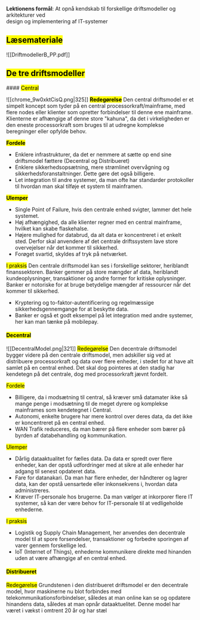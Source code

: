 **Lektionens formål**: 
At opnå kendskab til forskellige driftsmodeller og arkitekturer ved  
design og implementering af IT-systemer
## <mark class="hltr-orange">Læsemateriale</mark>
![[DriftmodellerB_PP.pdf]]


## <mark class="hltr-green">De tre driftsmodeller
</mark>
#### <mark class="hltr-red">Central</mark>

![[chrome_9w0xktCisQ.png|325]]
**<mark class="hltr-pink">Redegørelse</mark>**
Den central driftsmodel er et simpelt koncept som tyder på en central processorkraft/mainframe, med flere nodes eller klienter som opretter forbindelser til denne ene mainframe. 
Klienterne er afhængige af denne store "kahuna", da det i virkeligheden er den eneste processorkraft som bruges til at udregne komplekse beregninger eller opfylde behov. 

**<mark class="hltr-pink">Fordele</mark>**
* Enklere infrastrukturer, da det er nemmere at sætte op end sine driftsmodel fættere (Decentral og Distribueret)
* Enklere sikkerhedsopsætning, mere strømlinet overvågning og sikkerhedsforanstaltninger. Dette gøre det også billigere. 
* Let integration til andre systemer, da man ofte har standarder protokoller til hvordan man skal tilføje et system til mainframen. 

**<mark class="hltr-pink">Ulemper</mark>**
* Single Point of Failure, hvis den centrale enhed svigter, lammer det hele systemet. 
* Høj afhængighed, da alle klienter regner med en central mainframe, hvilket kan skabe flaskehalse. 
* Højere mulighed for databrud, da alt data er koncentreret i et enkelt sted. Derfor skal anvendere af det centrale driftssystem lave store overvejelser når det kommer til sikkerhed. 
* Forøget svartid, skyldes af tryk på netværket. 

<mark class="hltr-pink">I praksis</mark>
Den centrale driftsmodel kan ses i forskellige sektorer, heriblandt finanssektoren. Banker gemmer på store mængder af data, heriblandt kundeoplysninger, transaktioner og andre former for kritiske oplysninger. Banker er notoriske for at bruge betydelige mængder af ressourcer når det kommer til sikkerhed. 
* Kryptering og to-faktor-autentificering og regelmæssige sikkerhedsgennemgange for at beskytte data. 
* Banker er også et godt eksempel på let integration med andre systemer, her kan man tænke på mobilepay. 


#### <mark class="hltr-yellow">Decentral</mark>
![[DecentralModel.png|321]]
<mark class="hltr-orange">Redegørelse</mark>
Den decentrale driftsmodel bygger videre på den centrale driftsmodel, men adskiller sig ved at distribuere processorkraft og data over flere enheder, i stedet for at have alt samlet på en central enhed. Det skal dog pointeres at den stadig har kendetegn på det centrale, dog med processorkraft jævnt fordelt. 

<mark class="hltr-orange">Fordele</mark>
* Billigere, da i modsætning til central, så kræver små datamater ikke så mange penge i modsætning til de meget dyrere og komplekse mainframes som kendetegnet i Central. 
* Autonomi, enkelte brugere har mere kontrol over deres data, da det ikke er koncentreret på en central enhed. 
* WAN Trafik reduceres, da man bærer på flere enheder som bærer på byrden af databehandling og kommunikation. 

<mark class="hltr-orange">Ulemper</mark>
* Dårlig dataaktualitet for fælles data. Da data er spredt over flere enheder, kan der opstå udfordringer med at sikre at alle enheder har adgang til senest opdateret data.
* Fare for datanakari. Da man har flere enheder, der håndterer og lagrer data, kan der opstå uensartede eller inkonsekvens i, hvordan data administreres. 
* Kræver IT-personale hos brugerne. Da man vælger at inkorporer flere IT systemer, så kan der være behov for IT-personale til at vedligeholde enhederne. 

<mark class="hltr-orange">I praksis</mark>
* Logistik og Supply Chain Management, her anvendes den decentrale model til at spore forsendelser, transaktioner og forbedre sporingen af varer gennem forskellige led. 
* IoT (Internet of Things), enhederne kommunikere direkte med hinanden uden at være afhængige af en central enhed. 
#### <mark class="hltr-green">Distribueret</mark>

<mark class="hltr-cyan">Redegørelse</mark>
Grundstenen i den distribueret driftsmodel er den decentrale model, hvor maskinerne nu blot forbindes med telekommunikationsforbindelser, således at man online kan se og opdatere hinandens data, således at man opnår dataaktuelitet. Denne model har været i vækst i omtrent 20 år og har stæl